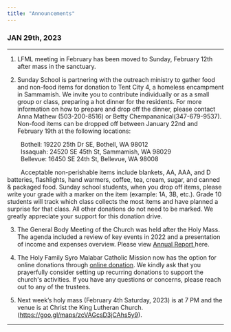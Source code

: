 ```yaml
---
title: "Announcements"
---
```


### JAN 29th, 2023
---

1. LFML meeting in February has been moved to Sunday, February 12th after mass in the sanctuary.

2. Sunday School is partnering with the outreach ministry to gather food and non-food items for donation to Tent City 4, a homeless encampment in Sammamish. We invite you to contribute individually or as a small group or class, preparing a hot dinner for the residents. For more information on how to prepare and drop off the dinner, please contact Anna Mathew (503-200-8516) or Betty Chempananical(347-679-9537). Non-food items can be dropped off between January 22nd and February 19th at the following locations:

&nbsp;&nbsp;&nbsp;&nbsp;&nbsp;&nbsp;&nbsp;&nbsp;Bothell: 19220 25th Dr SE, Bothell, WA 98012 <br/>
&nbsp;&nbsp;&nbsp;&nbsp;&nbsp;&nbsp;&nbsp;&nbsp;Issaquah: 24520 SE 45th St, Sammamish, WA 98029 <br/>
&nbsp;&nbsp;&nbsp;&nbsp;&nbsp;&nbsp;&nbsp;&nbsp;Bellevue: 16450 SE 24th St, Bellevue, WA 98008 <br/>

&nbsp;&nbsp;&nbsp;&nbsp;&nbsp;&nbsp;&nbsp;&nbsp;Acceptable non-perishable items include blankets, AA, AAA, and D batteries, flashlights, hand warmers, coffee, tea, cream, sugar, and canned & packaged food. Sunday school students, when you drop off items, please write your grade with a marker on the item (example: 1A, 3B, etc.). Grade 10 students will track which class collects the most items and have planned a surprise for that class. All other donations do not need to be marked. We greatly appreciate your support for this donation drive.

3. The General Body Meeting of the Church was held after the Holy Mass. The agenda included a review of key events in 2022 and a presentation of income and expenses overview. Please view <a href="https://drive.google.com/file/d/15NYFS_8qN17c4M_3Tl6failt7Lhv6yca/" target="_blank">Annual Report </a> here.

4. The Holy Family Syro Malabar Catholic Mission now has the option for online donations through <a href="https://holyfamilyseattle.org/donation/" target="_blank">online donation</a>. We kindly ask that you prayerfully consider setting up recurring donations to support the church's activities. If you have any questions or concerns, please reach out to any of the trustees.

5. Next week’s holy mass (February 4th Saturday, 2023) is at 7 PM and the venue is at Christ the King Lutheran Church. (https://goo.gl/maps/zcVAGcsD3jCAhs5y9).

---
